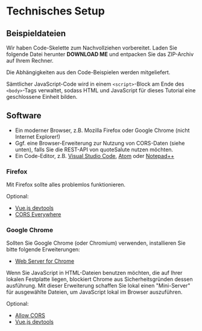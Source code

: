 # Technisches Setup

## Beispieldateien

Wir haben Code-Skelette zum Nachvollziehen vorbereitet. Laden Sie folgende Datei herunter **DOWNLOAD ME** und entpacken Sie das ZIP-Archiv auf Ihrem Rechner.

Die Abhängigkeiten aus den Code-Beispielen werden mitgeliefert.

Sämtlicher JavaScript-Code wird in einem `<script>`-Block am Ende des `<body>`-Tags verwaltet, sodass HTML und JavaScript für dieses Tutorial eine geschlossene Einheit bilden.

## Software

* Ein moderner Browser, z.B. Mozilla Firefox oder Google Chrome (nicht Internet Explorer!)
* Ggf. eine Browser-Erweiterung zur Nutzung von CORS-Daten (siehe unten), falls Sie die REST-API von quoteSalute nutzen möchten.
* Ein Code-Editor, z.B. [Visual Studio Code](https://code.visualstudio.com/), [Atom](https://atom.io/) oder [Notepad++](https://notepad-plus-plus.org/download/v7.6.4.html)

### Firefox

Mit Firefox sollte alles problemlos funktionieren.

Optional:

* [Vue.js devtools](https://addons.mozilla.org/de/firefox/addon/vue-js-devtools/)
* [CORS Everywhere](https://addons.mozilla.org/de/firefox/addon/cors-everywhere/)

### Google Chrome

Sollten Sie Google Chrome (oder Chromium) verwenden, installieren Sie bitte folgende Erweiterungen: 

* [Web Server for Chrome](https://chrome.google.com/webstore/detail/web-server-for-chrome/ofhbbkphhbklhfoeikjpcbhemlocgigb)

Wenn Sie JavaScript in HTML-Dateien benutzen möchten, die auf Ihrer lokalen Festplatte liegen, blockiert Chrome aus Sicherheitsgründen dessen ausführung. Mit dieser Erweiterung schaffen Sie lokal einen "Mini-Server" für ausgewählte Dateien, um JavaScript lokal im Browser auszuführen.

Optional:

* [Allow CORS](https://chrome.google.com/webstore/detail/allow-cors-access-control/lhobafahddgcelffkeicbaginigeejlf)
* [Vue.js devtools](https://chrome.google.com/webstore/detail/vuejs-devtools/nhdogjmejiglipccpnnnanhbledajbpd)
